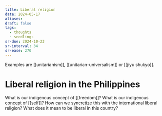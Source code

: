 ```yaml
---
title: Liberal religion
date: 2024-05-17
aliases: 
draft: false
tags:
  - thoughts
  - seedlings
sr-due: 2024-10-23
sr-interval: 34
sr-ease: 270
---
```

Examples are [[unitarianism]], [[unitarian-universalism]] or [[jiyu shukyo]].

# Liberal religion in the Philippines

What is our indigenous concept of [[freedom]]?
What is our indigenous concept of [[self]]?
How can we syncretize this with the international liberal religion?
What does it mean to be liberal in this country?